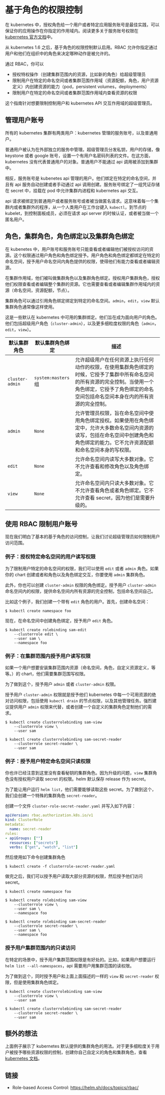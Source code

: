 # 基于角色的权限控制

在 kubernetes 中，授权角色给一个用户或者特定应用服务账号是最佳实践，可以保证你的应用操作在你指定的作用域内。阅读更多关于服务账号权限在 [kubernetes 官方文档](https://kubernetes.io/docs/admin/authorization/rbac/#service-account-permissions)中。

从 kubernetes 1.6 之后，基于角色的权限控制默认启用。RBAC 允许你指定通过用户和他们在组织中的角色来决定哪种动作是被允许的。

通过 RBAC，你可以

- 授权特权操作（创建集群范围内的资源，比如新的角色）给超级管理员
- 限制用户在特定的命名空间或者集群范围作用域（资源配额，角色，用户资源定义）内创建资源的能力（pod，persistent volumes，deployments）
- 限制用户在特定的命名空间或者集群范围作用域内查看资源的权限

这个指南针对想要限制控制用户和 kubernetes API 交互作用域的超级管理员。

## 管理用户账号

所有的 kubernetes 集群有两类用户：kubernetes 管理的服务账号，以及普通用户。

普通用户被认为在外部独立的服务中管理。超级管理员分发私钥，用户的存储，像 keystone 或者 google 账号，设置一个有用户名密码列表的文件。在这方面，kubernetes 没有代表普通用户的对象。普通用户不能通过 api 调用被添加到集群中。

相反，服务账号是 kubenetes api 管理的用户。他们绑定在特定的命名空间，并且有 api 服务自动创建或者手动通过 api 调用创建。服务账号绑定了一组凭证存储在 secret 中，挂载在 pod 中允许集群内进程和 kubernetes api 交互。

api 请求被绑定到普通用户或者服务账号或者被当做匿名请求。这意味着每一个集群内或者集群外的程序，从一个人类用户在工作台键入 `kubectl`，到节点的 kubelet，到控制面板成员，必须在请求 api server 的时候认证，或者被当做一个匿名用户。

## 角色，集群角色，角色绑定以及集群角色绑定

在 kubenetes 中，用户账号和服务账号只能查看或者编辑他们被授权访问的资源。这个权限通过用户角色和角色绑定授予。用户角色和角色绑定都绑定在特定的命名空间，授予用户命名空间内角色提供的权限，使得他们有能力查看或者编辑资源。

在集群作用域，他们被叫做集群角色以及集群角色绑定。授权用户集群角色，授权他们权限查看或者编辑整个集群的资源。它也需要查看或者编辑集群作用域内的资源（命名空间，资源配额，节点）。

集群角色可以通过引用角色绑定绑定到特定的命名空间。`admin`，`edit`，`view` 默认集群角色通常像这样使用。

这是一些默认在 kubernetes 中可用的集群绑定。他们旨在成为面向用户的角色。他们包括超级用户角色（`cluster-admin`），以及更多细粒度权限的角色（`admin`，`edit`，`view`）。

| 默认集群角色 | 默认集群角色绑定 | 描述 |
|--|--|--|
| `cluster-admin` | `system:masters` 组 | 允许超级用户在任何资源上执行任何动作的权限，在使用集群角色绑定的时候，它授予了集群中所有命名空间的所有资源的完全控制。当使用一个角色绑定，它授予了角色绑定的命名空间包括命名空间本身在内的所有资源的完全控制。|
| `admin` | `None` | 允许管理员权限，旨在命名空间中使用角色绑定授权。如果使用在角色绑定中，允许大多数命名空间内资源的读写，包括在命名空间中创建角色和角色绑定的能力。它不允许资源配额和命名空间本身的写权限。|
| `edit` | `None` | 允许命名空间内读写大多数对象。它不允许查看和修改角色以及角色绑定。 |
| `view` | `None` | 允许命名空间内只读大多数对象。它不允许查看角色或者角色绑定。它不允许查看 secret，因为他们是需要升级的。 |

## 使用 RBAC 限制用户账号

现在我们明白了基本的基于角色的访问控制，让我们讨论超级管理员如何限制用户访问范围。

### 例子：授权特定命名空间的用户读写权限

为了限制用户特定的命名空间的权限，我们可以使用 `edit` 或者 `admin` 角色。如果你的 chart 创建或者和角色以及角色绑定交互，你要使用 `admin` 集群角色。

此外，你也可以创建 `cluster-admin` 权限的角色绑定。授予用户 `cluster-admin` 命名空间内的权限，提供命名空间内所有资源的完全控制，包括命名空间自己。

比如这个例子，我们创建一个带有 `edit` 角色的用户。首先，创建命名空间：

```
$ kubectl create namespace foo
```

现在，在命名空间中创建角色绑定，授予用户 `edit` 角色。

```
$ kubectl create rolebinding sam-edit
    --clusterrole edit \​
    --user sam \​
    --namespace foo
```

### 例子：在集群范围内授予用户读写权限

如果一个用户想要安装集群范围内资源（命名空间，角色，自定义资源定义，等等。）的 chart，他们需要集群范围写权限。

为了做到这个，授予用户 `admin` 或者 `cluster-admin` 权限。

授予用户 `cluster-admin` 权限就是授予他们 kubernetes 中每一个可用资源的绝对访问权限，包括使用 `kubectl drain` 的节点权限，以及其他管理任务。强烈建议提供用户 `admin` 权限来代替，或者创建一个自定义的集群角色定制他们的需求。

```
$ kubectl create clusterrolebinding sam-view
    --clusterrole view \​
    --user sam

$ kubectl create clusterrolebinding sam-secret-reader
    --clusterrole secret-reader \​
    --user sam
```

### 例子：授予用户特定命名空间只读权限

你也许已经注意到这里没有查看秘钥的集群角色。因为升级的问题，`view` 集群角色没有授权用户读取 secret 的权限。helm 默认保存 release 作为 secret。

为了能让用户运行 `helm list`，他们需要能够读取这些 secret。为了做到这个，我们会创建一个特殊的集群角色 `secret-reader`。

创建一个文件 `cluster-role-secret-reader.yaml` 并写入如下内容：

```yaml
apiVersion: rbac.authorization.k8s.io/v1​
kind: ClusterRole​
metadata:​
  name: secret-reader​
rules:​
- apiGroups: [""]​
  resources: ["secrets"]​
  verbs: ["get", "watch", "list"]
```

然后使用如下命令创建集群角色

```
$ kubectl create -f clusterrole-secret-reader.yaml​
```

做完之后，我们可以授予用户读取大部分资源的权限，然后授予他们访问 secret。

```
$ kubectl create namespace foo

$ kubectl create rolebinding sam-view
    --clusterrole view \​
    --user sam \​
    --namespace foo

$ kubectl create rolebinding sam-secret-reader
    --clusterrole secret-reader \​
    --user sam \​
    --namespace foo
```

### 授予用户集群范围内的只读访问

在特定的场景中，授予用户集群范围权限是有好处的。比如，如果用户想要运行 `helm list --all-namespaces`，api 需要用户用集群范围的读权限。

为了做到这个，同时授予用户和上面上面描述的一样的 `view` 和 `secret-reader` 权限，但是使用集群角色绑定。

```
$ kubectl create clusterrolebinding sam-view
    --clusterrole view \​
    --user sam

$ kubectl create clusterrolebinding sam-secret-reader
    --clusterrole secret-reader \​
    --user sam
```

## 额外的想法

上面例子展示了 kubernetes 默认提供的集群角色的用法。对于更多细粒度关于用户被授予哪些资源权限的控制，创建你自己自定义的角色和集群角色，查看 [kubernetes 文档](https://kubernetes.io/docs/reference/access-authn-authz/rbac/)。

## 链接

- Role-based Access Control: <https://helm.sh/docs/topics/rbac/>
